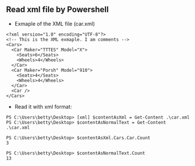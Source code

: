 ## Read xml file by Powershell

* Exmaple of the XML file (car.xml)
```
<?xml version="1.0" encoding="UTF-8"?>
<!-- This is the XML exmaple. I am comments -->
<Cars>
  <Car Maker="TTTES" Model="X">
    <Seats>6</Seats>
    <Wheels>4</Wheels>
  </Car>
  <Car Maker="Porsh" Model="910">
    <Seats>4</Seats>
    <Wheels>4</Wheels>
  </Car>
  <Car />
</Cars>
```

* Read it with xml format:
```
PS C:\Users\betty\Desktop> [xml] $contentAsXml = Get-Content .\car.xml
PS C:\Users\betty\Desktop> $contentAsNormalText = Get-Content .\car.xml

PS C:\Users\betty\Desktop> $contentAsXml.Cars.Car.Count
3

PS C:\Users\betty\Desktop> $contentAsNormalText.Count
13
```
